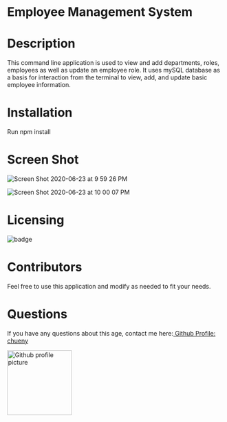 # Employee Management System
 
# Description
This command line application is used to view and add departments, roles, employees as well as update an employee role. It uses mySQL database as a basis for interaction from the terminal to view, add, and update basic employee information. 
 
# Installation
Run npm install

# Screen Shot
![Screen Shot 2020-06-23 at 9 59 26 PM](https://user-images.githubusercontent.com/17972802/85493696-fc430e00-b59c-11ea-8f67-58f3e2cbdcfa.png)

![Screen Shot 2020-06-23 at 10 00 07 PM](https://user-images.githubusercontent.com/17972802/85493692-fa794a80-b59c-11ea-8b0f-fed6dea8a011.png)

# Licensing
<img src="https://img.shields.io/badge/License-${data.license}-blue" alt="badge">

# Contributors
Feel free to use this application and modify as needed to fit your needs.

# Questions
 If you have any questions about this age, contact me here:<a href="https://github.com/chueny"> Github Profile: chueny</a>

<img src="https://avatars1.githubusercontent.com/u/17972802?v=4" alt="Github profile picture" width="150">
